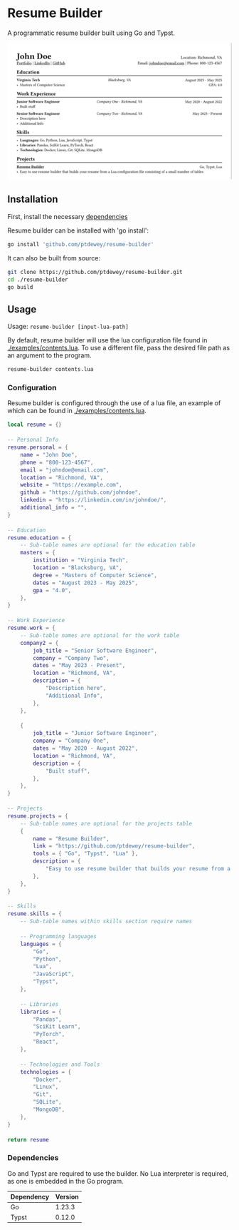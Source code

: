# Resume Builder

A programmatic resume builder built using Go and Typst.

![example-resume](./assets/example.png)

## Installation

First, install the necessary [dependencies](#dependencies)

Resume builder can be installed with 'go install':
```sh
go install 'github.com/ptdewey/resume-builder'
```

It can also be built from source:
```sh
git clone https://github.com/ptdewey/resume-builder.git
cd ./resume-builder
go build
```

## Usage

Usage: `resume-builder [input-lua-path]`

By default, resume builder will use the lua configuration file found in [./examples/contents.lua](./examples/contents.lua).
To use a different file, pass the desired file path as an argument to the program.

```sh
resume-builder contents.lua
```

### Configuration

Resume builder is configured through the use of a lua file, an example of which can be found in [./examples/contents.lua](./examples/contents.lua).

```lua
local resume = {}

-- Personal Info
resume.personal = {
    name = "John Doe",
    phone = "800-123-4567",
    email = "johndoe@email.com",
    location = "Richmond, VA",
    website = "https://example.com",
    github = "https://github.com/johndoe",
    linkedin = "https://linkedin.com/in/johndoe/",
    additional_info = "",
}

-- Education
resume.education = {
    -- Sub-table names are optional for the education table
    masters = {
        institution = "Virginia Tech",
        location = "Blacksburg, VA",
        degree = "Masters of Computer Science",
        dates = "August 2023 - May 2025",
        gpa = "4.0",
    },
}

-- Work Experience
resume.work = {
    -- Sub-table names are optional for the work table
    company2 = {
        job_title = "Senior Software Engineer",
        company = "Company Two",
        dates = "May 2023 - Present",
        location = "Richmond, VA",
        description = {
            "Description here",
            "Additional Info",
        },
    },

    {
        job_title = "Junior Software Engineer",
        company = "Company One",
        dates = "May 2020 - August 2022",
        location = "Richmond, VA",
        description = {
            "Built stuff",
        },
    },
}

-- Projects
resume.projects = {
    -- Sub-table names are optional for the projects table
    {
        name = "Resume Builder",
        link = "https://github.com/ptdewey/resume-builder",
        tools = { "Go", "Typst", "Lua" },
        description = {
            "Easy to use resume builder that builds your resume from a Lua configuration file consisting of a small number of tables",
        },
    },
}

-- Skills
resume.skills = {
    -- Sub-table names within skills section require names

    -- Programming languages
    languages = {
        "Go",
        "Python",
        "Lua",
        "JavaScript",
        "Typst",
    },

    -- Libraries
    libraries = {
        "Pandas",
        "SciKit Learn",
        "PyTorch",
        "React",
    },

    -- Technologies and Tools
    technologies = {
        "Docker",
        "Linux",
        "Git",
        "SQLite",
        "MongoDB",
    },
}

return resume
```
### Dependencies

Go and Typst are required to use the builder.
No Lua interpreter is required, as one is embedded in the Go program.

| Dependency | Version |
|------------|---------|
| Go         | 1.23.3  |
| Typst      | 0.12.0  |

